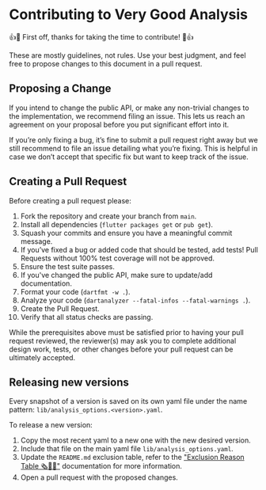 # Contributing to Very Good Analysis

👍🎉 First off, thanks for taking the time to contribute! 🎉👍

These are mostly guidelines, not rules. Use your best judgment,
and feel free to propose changes to this document in a pull request.

## Proposing a Change

If you intend to change the public API, or make any non-trivial changes
to the implementation, we recommend filing an issue.
This lets us reach an agreement on your proposal before you put significant
effort into it.

If you’re only fixing a bug, it’s fine to submit a pull request right away
but we still recommend to file an issue detailing what you’re fixing.
This is helpful in case we don’t accept that specific fix but want to keep
track of the issue.

## Creating a Pull Request

Before creating a pull request please:

1. Fork the repository and create your branch from `main`.
1. Install all dependencies (`flutter packages get` or `pub get`).
1. Squash your commits and ensure you have a meaningful commit message.
1. If you’ve fixed a bug or added code that should be tested, add tests!
   Pull Requests without 100% test coverage will not be approved.
1. Ensure the test suite passes.
1. If you've changed the public API, make sure to update/add documentation.
1. Format your code (`dartfmt -w .`).
1. Analyze your code (`dartanalyzer --fatal-infos --fatal-warnings .`).
1. Create the Pull Request.
1. Verify that all status checks are passing.

While the prerequisites above must be satisfied prior to having your
pull request reviewed, the reviewer(s) may ask you to complete additional
design work, tests, or other changes before your pull request can be ultimately
accepted.

## Releasing new versions

Every snapshot of a version is saved on its own yaml file under the name pattern: `lib/analysis_options.<version>.yaml`.

To release a new version:

1. Copy the most recent yaml to a new one with the new desired version.
1. Include that file on the main yaml file `lib/analysis_options.yaml`.
1. Update the `README.md` exclusion table, refer to the ["Exclusion Reason Table 🗞️👨‍⚖️"](tool/linter_rules/README.md#exclusion-reason-table-️️) documentation for more information.
1. Open a pull request with the proposed changes.
